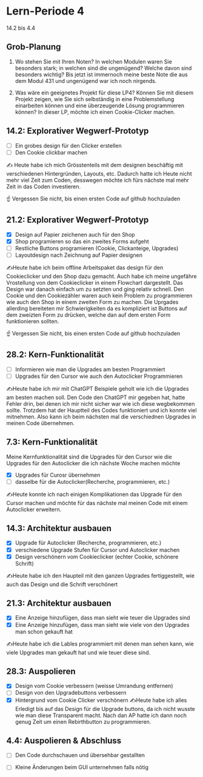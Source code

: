 # Lern-Periode 4

14.2 bis 4.4

## Grob-Planung

1. Wo stehen Sie mit Ihren Noten? In welchen Modulen waren Sie besonders stark; in welchen sind die ungenügend? Welche davon sind besonders wichtig?
Bis jetzt ist immernoch meine beste Note die aus dem Modul 431 und ungenügend war ich noch nirgends.

2. Was wäre ein geeignetes Projekt für diese LP4? Können Sie mit diesem Projekt zeigen, wie Sie sich selbständig in eine Problemstellung einarbeiten können und eine überzeugende Lösung programmieren können?
In dieser LP, möchte ich einen Cookie-Clicker machen.
## 14.2: Explorativer Wegwerf-Prototyp

- [ ] Ein grobes design für den Clicker erstellen
- [ ] Den Cookie clickbar machen

✍️ Heute habe ich mich Grösstenteils mit dem designen beschäftig mit verschiedenen Hintergründen, Layouts, etc. Dadurch hatte ich Heute nicht mehr viel Zeit zum Coden, desswegen möchte ich fürs nächste mal mehr Zeit in das Coden investieren.

☝️ Vergessen Sie nicht, bis einen ersten Code auf github hochzuladen

## 21.2: Explorativer Wegwerf-Prototyp

- [x] Design auf Papier zeichenen auch für den Shop
- [x] Shop programieren so das ein zweites Forms aufgeht
- [ ] Restliche Buttons programieren (Cookie, Clickanteige, Upgrades)
- [ ] Layoutdesign nach Zeichnung auf Papier designen

✍️Heute habe ich beim offline Arbeitspaket das design für den Cookieclicker und den Shop dazu gemacht. Auch habe ich meine ungefähre Vrostellung von dem Cookieclicker in einem Flowchart dargestellt. Das Design war danach einfach um zu setzten und ging relativ schnell. Den Cookie und den Cookiezähler waren auch kein Problem zu programmieren wie auch den Shop in einem zweiten Form zu machen. Die Uprgades allerding bereiteten mir Schwierigkeiten da es kompliziert ist Buttons auf dem zweizten Form zu drücken, welche dan auf dem ersten Form funktionieren sollten.

☝️ Vergessen Sie nicht, bis einen ersten Code auf github hochzuladen

## 28.2: Kern-Funktionalität
- [ ] Informieren wie man die Upgrades am besten Programmiert
- [ ] Upgrades für den Cursor wie auch den Autoclicker Programmieren

✍️Heute habe ich mir mit ChatGPT Beispiele geholt wie ich die Upgrades am besten machen soll. Den Code den ChatGPT mir gegeben hat, hatte Fehler drin, bei denen ich mir nicht sicher war wie ich diese wegbekommen sollte. Trotzdem hat der Hauptteil des Codes funktioniert und ich konnte viel mitnehmen. Also kann ich beim nächsten mal die verschiednen Upgrades in meinen Code übernehmen.

## 7.3: Kern-Funktionalität
Meine Kernfunktionalität sind die Upgrades für den Cursor wie die Upgrades für den Autoclicker die ich nächste Woche machen möchte
- [x] Upgrades für Curosr übernehmen
- [ ] dasselbe für die Autoclicker(Recherche, programmieren, etc.)
      
✍️Heute konnte ich nach einigen Komplikationen das Upgrade für den Cursor machen und möchte für das nächste mal meinen Code mit einem Autoclicker erweitern.


## 14.3: Architektur ausbauen
- [x] Upgrade für Autoclicker (Recherche, programmieren, etc.)
- [x] verschiedene Upgrade Stufen für Cursor und Autoclicker machen
- [x] Design verschönern vom Cookieclicker (echter Cookie, schönere Schrift)
      
✍️Heute habe ich den Haupteil mit den ganzen Upgrades fertiggestellt, wie auch das Design und die Schrift verschönert

## 21.3: Architektur ausbauen
- [x] Eine Anzeige hinzufügen, dass man sieht wie teuer die Upgrades sind
- [x] Eine Anzeige hinzufügen, dass man sieht wie viele von den Upgrades man schon gekauft hat

✍️Heute habe ich die Lables programmiert mit denen man sehen kann, wie viele Upgrades man gekauft hat und wie teuer diese sind.

## 28.3: Auspolieren
- [x] Design vom Cookie verbessern (weisse Umrandung entfernen)
- [ ] Design von den Upgradebuttons verbessern
- [x] Hintergrund vom Cookie Clicker verschönern
✍️Heute habe ich  alles Erledigt bis auf das Design für die Upgrade buttons, da ich nicht wusste wie man diese Transparent macht. Nach dan AP hatte ich dann noch genug Zeit um einen Rebirthbutton zu programmieren.

## 4.4: Auspolieren & Abschluss
- [ ] Den Code durchschauen und übersehbar gestallten
- [ ] Kleine Änderungen beim GUI unternehmen falls nötig


